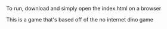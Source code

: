 To run, download and simply open the index.html on a browser

This is a game that's based off of the no internet dino game
